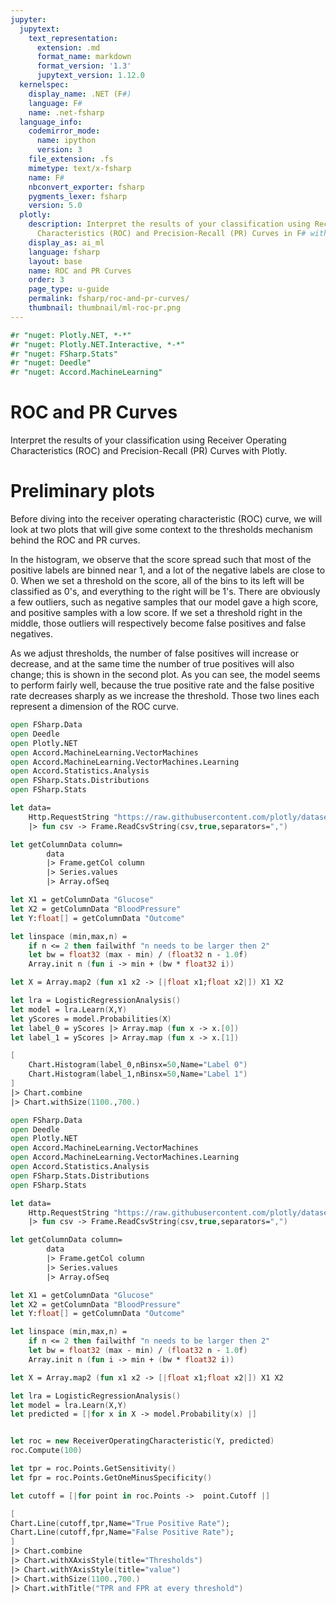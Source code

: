 ```yaml
---
jupyter:
  jupytext:
    text_representation:
      extension: .md
      format_name: markdown
      format_version: '1.3'
      jupytext_version: 1.12.0
  kernelspec:
    display_name: .NET (F#)
    language: F#
    name: .net-fsharp
  language_info:
    codemirror_mode:
      name: ipython
      version: 3
    file_extension: .fs
    mimetype: text/x-fsharp
    name: F#
    nbconvert_exporter: fsharp
    pygments_lexer: fsharp
    version: 5.0
  plotly:
    description: Interpret the results of your classification using Receiver Operating
      Characteristics (ROC) and Precision-Recall (PR) Curves in F# with Plotly.
    display_as: ai_ml
    language: fsharp
    layout: base
    name: ROC and PR Curves
    order: 3
    page_type: u-guide
    permalink: fsharp/roc-and-pr-curves/
    thumbnail: thumbnail/ml-roc-pr.png
---
```


```fsharp dotnet_interactive={"language": "fsharp"}
#r "nuget: Plotly.NET, *-*"
#r "nuget: Plotly.NET.Interactive, *-*"
#r "nuget: FSharp.Stats"
#r "nuget: Deedle"
#r "nuget: Accord.MachineLearning"
```

# ROC and PR Curves


Interpret the results of your classification using Receiver Operating Characteristics (ROC) and Precision-Recall (PR) Curves with Plotly.


# Preliminary plots


Before diving into the receiver operating characteristic (ROC) curve, we will look at two plots that will give some context to the thresholds mechanism behind the ROC and PR curves.

In the histogram, we observe that the score spread such that most of the positive labels are binned near 1, and a lot of the negative labels are close to 0. When we set a threshold on the score, all of the bins to its left will be classified as 0's, and everything to the right will be 1's. There are obviously a few outliers, such as negative samples that our model gave a high score, and positive samples with a low score. If we set a threshold right in the middle, those outliers will respectively become false positives and false negatives.

As we adjust thresholds, the number of false positives will increase or decrease, and at the same time the number of true positives will also change; this is shown in the second plot. As you can see, the model seems to perform fairly well, because the true positive rate and the false positive rate decreases sharply as we increase the threshold. Those two lines each represent a dimension of the ROC curve.

```fsharp dotnet_interactive={"language": "fsharp"}
open FSharp.Data
open Deedle
open Plotly.NET
open Accord.MachineLearning.VectorMachines
open Accord.MachineLearning.VectorMachines.Learning
open Accord.Statistics.Analysis
open FSharp.Stats.Distributions
open FSharp.Stats

let data=
    Http.RequestString "https://raw.githubusercontent.com/plotly/datasets/master/diabetes.csv"
    |> fun csv -> Frame.ReadCsvString(csv,true,separators=",")

let getColumnData column=
        data
        |> Frame.getCol column
        |> Series.values
        |> Array.ofSeq

let X1 = getColumnData "Glucose"
let X2 = getColumnData "BloodPressure"
let Y:float[] = getColumnData "Outcome"

let linspace (min,max,n) =
    if n <= 2 then failwithf "n needs to be larger then 2"
    let bw = float32 (max - min) / (float32 n - 1.0f)
    Array.init n (fun i -> min + (bw * float32 i))

let X = Array.map2 (fun x1 x2 -> [|float x1;float x2|]) X1 X2

let lra = LogisticRegressionAnalysis()
let model = lra.Learn(X,Y)
let yScores = model.Probabilities(X)
let label_0 = yScores |> Array.map (fun x -> x.[0])
let label_1 = yScores |> Array.map (fun x -> x.[1])

[
    Chart.Histogram(label_0,nBinsx=50,Name="Label 0")
    Chart.Histogram(label_1,nBinsx=50,Name="Label 1")
]
|> Chart.combine
|> Chart.withSize(1100.,700.)

```

```fsharp dotnet_interactive={"language": "fsharp"}
open FSharp.Data
open Deedle
open Plotly.NET
open Accord.MachineLearning.VectorMachines
open Accord.MachineLearning.VectorMachines.Learning
open Accord.Statistics.Analysis
open FSharp.Stats.Distributions
open FSharp.Stats

let data=
    Http.RequestString "https://raw.githubusercontent.com/plotly/datasets/master/diabetes.csv"
    |> fun csv -> Frame.ReadCsvString(csv,true,separators=",")

let getColumnData column=
        data
        |> Frame.getCol column
        |> Series.values
        |> Array.ofSeq

let X1 = getColumnData "Glucose"
let X2 = getColumnData "BloodPressure"
let Y:float[] = getColumnData "Outcome"

let linspace (min,max,n) =
    if n <= 2 then failwithf "n needs to be larger then 2"
    let bw = float32 (max - min) / (float32 n - 1.0f)
    Array.init n (fun i -> min + (bw * float32 i))

let X = Array.map2 (fun x1 x2 -> [|float x1;float x2|]) X1 X2

let lra = LogisticRegressionAnalysis()
let model = lra.Learn(X,Y)
let predicted = [|for x in X -> model.Probability(x) |]


let roc = new ReceiverOperatingCharacteristic(Y, predicted)
roc.Compute(100)

let tpr = roc.Points.GetSensitivity()
let fpr = roc.Points.GetOneMinusSpecificity()

let cutoff = [|for point in roc.Points ->  point.Cutoff |]

[
Chart.Line(cutoff,tpr,Name="True Positive Rate");
Chart.Line(cutoff,fpr,Name="False Positive Rate");
]
|> Chart.combine
|> Chart.withXAxisStyle(title="Thresholds")
|> Chart.withYAxisStyle(title="value")
|> Chart.withSize(1100.,700.)
|> Chart.withTitle("TPR and FPR at every threshold")





```
